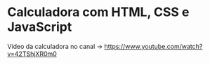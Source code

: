 # Calculadora com HTML, CSS e JavaScript

Vídeo da calculadora no canal -> https://www.youtube.com/watch?v=42TShjXR0m0
